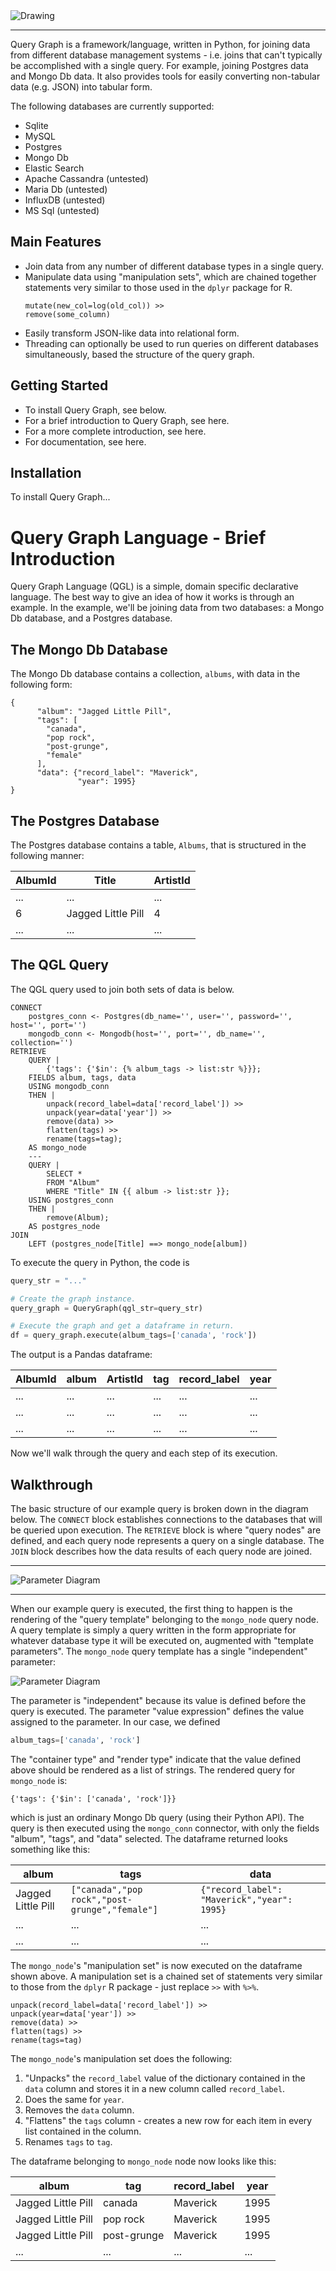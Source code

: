 <img src="docs/_static/images/qg_logo.png" alt="Drawing" />

***

Query Graph is a framework/language, written in Python, for joining data 
from different database management systems - i.e. joins that can't 
typically be accomplished with a single query. For example, joining 
Postgres data and Mongo Db data. It also provides tools for easily 
converting non-tabular data (e.g. JSON) into tabular form.

The following databases are currently supported:

* Sqlite
* MySQL
* Postgres
* Mongo Db
* Elastic Search
* Apache Cassandra (untested)
* Maria Db (untested)
* InfluxDB (untested)
* MS Sql (untested)

## Main Features

* Join data from any number of different database types in a single query.
* Manipulate data using "manipulation sets", which are chained together
  statements very similar to those used in the `dplyr` package for R.
  ```
  mutate(new_col=log(old_col)) >>
  remove(some_column)
  ```
* Easily transform JSON-like data into relational form.
* Threading can optionally be used to run queries on different databases
  simultaneously, based the structure of the query graph.

## Getting Started

* To install Query Graph, see below.
* For a brief introduction to Query Graph, see here.
* For a more complete introduction, see here.
* For documentation, see here.

## Installation

To install Query Graph...

# Query Graph Language - Brief Introduction

Query Graph Language (QGL) is a simple, domain specific declarative 
language. The best way to give an idea of how it works is through
an example. In the example, we'll be joining data from two databases:
a Mongo Db database, and a Postgres database.

## The Mongo Db Database

The Mongo Db database contains a collection, `albums`, with data in the 
following form:

```
{
      "album": "Jagged Little Pill",
      "tags": [
        "canada",
        "pop rock",
        "post-grunge",
        "female"
      ],
      "data": {"record_label": "Maverick",
               "year": 1995}
}
```

## The Postgres Database

The Postgres database contains a table, `Albums`, that is structured in
the following manner:

| AlbumId | Title              | ArtistId |
|---------|--------------------|----------|
| ...     | ...                | ...      |
| 6       | Jagged Little Pill | 4        |
| ...     | ...                | ...      |


## The QGL Query

The QGL query used to join both sets of data is below.

```
CONNECT
    postgres_conn <- Postgres(db_name='', user='', password='', host='', port='')
    mongodb_conn <- Mongodb(host='', port='', db_name='', collection='')
RETRIEVE
    QUERY |
        {'tags': {'$in': {% album_tags -> list:str %}}};
    FIELDS album, tags, data
    USING mongodb_conn
    THEN |
        unpack(record_label=data['record_label']) >>
        unpack(year=data['year']) >>
        remove(data) >>
        flatten(tags) >>
        rename(tags=tag);
    AS mongo_node
    ---
    QUERY |
        SELECT *
        FROM "Album"
        WHERE "Title" IN {{ album -> list:str }};
    USING postgres_conn
    THEN |
        remove(Album);
    AS postgres_node
JOIN
    LEFT (postgres_node[Title] ==> mongo_node[album])
```

To execute the query in Python, the code is

```python
query_str = "..."

# Create the graph instance.
query_graph = QueryGraph(qgl_str=query_str)

# Execute the graph and get a dataframe in return.
df = query_graph.execute(album_tags=['canada', 'rock'])
```

The output is a Pandas dataframe:

| AlbumId | album | ArtistId | tag | record_label | year |
|---------|-------|----------|-----|--------------|------|
| ...     | ...   | ...      | ... | ...          | ...  |
| ...     | ...   | ...      | ... | ...          | ...  |
| ...     | ...   | ...      | ... | ...          | ...  |

Now we'll walk through the query and each step of its execution.

## Walkthrough

The basic structure of our example query is broken down in the diagram
below. The `CONNECT` block establishes connections to the databases
that will be queried upon execution. The `RETRIEVE` block is where
"query nodes" are defined, and each query node represents a query on 
a single database. The `JOIN` block describes how the data results of 
each query node are joined.

<hr>

![Parameter Diagram](docs/_static/images/ex_query_diagram.png)

<hr>

When our example query is executed, the first thing to happen is the
rendering of the "query template" belonging to the `mongo_node` query
node. A query template is simply a query written in the form appropriate
for whatever database type it will be executed on, augmented with
"template parameters". The `mongo_node` query template has a single 
"independent" parameter:

![Parameter Diagram](docs/_static/images/ex_mongo_param.png)

The parameter is "independent" because its value is defined before the
query is executed. The parameter "value expression" defines the value
assigned to the parameter. In our case, we defined

```python
album_tags=['canada', 'rock']
```

The "container type" and "render type" indicate that the value defined
above should be rendered as a list of strings. The rendered query for
`mongo_node` is:

```
{'tags': {'$in': ['canada', 'rock']}}
```

which is just an ordinary Mongo Db query (using their Python API). The
query is then executed using the `mongo_conn` connector, with only the
fields "album", "tags", and "data" selected. The dataframe returned
looks something like this:

| album              | tags                                           | data                                        |
|--------------------|------------------------------------------------|---------------------------------------------|
| Jagged Little Pill | `["canada","pop rock","post-grunge","female"]` | `{"record_label": "Maverick","year": 1995}` |
| ...                | ...                                            | ...                                         |
| ...                | ...                                            | ...                                         |

The `mongo_node`'s "manipulation set" is now executed on the dataframe
shown above. A manipulation set is a chained set of statements very
similar to those from the `dplyr` R package - just replace `>>` with
`%>%`.

```
unpack(record_label=data['record_label']) >>
unpack(year=data['year']) >>
remove(data) >>
flatten(tags) >>
rename(tags=tag)
```

The `mongo_node`'s manipulation set does the following:

1. "Unpacks" the `record_label` value of the dictionary contained
in the `data` column and stores it in a new column called `record_label`.
2. Does the same for `year`.
3. Removes the `data` column.
4. "Flattens" the `tags` column - creates a new row for each item in
every list contained in the column.
5. Renames `tags` to `tag`.

The dataframe belonging to `mongo_node` node now looks like this:

| album              | tag         | record_label | year |
|--------------------|-------------|--------------|------|
| Jagged Little Pill | canada      | Maverick     | 1995 |
| Jagged Little Pill | pop rock    | Maverick     | 1995 |
| Jagged Little Pill | post-grunge | Maverick     | 1995 |
| ...                | ...         | ...          | ...  |